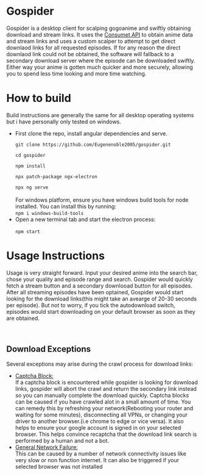 <h1>Gospider</h1>
<p>Gospider is a desktop client for scalping gogoanime and swiftly obtaining download and stream links. It uses the <a href = "consumet.org">Consumet API</a> to obtain anime data and stream links and uses a custom scalper to attempt to get direct downlaod links for all requested episodes. If for any reason the direct downlaod link could not be obtained, the software will fallback to a secondary download server where the episode can be downloaded swiftly. Either way your anime is gotten much quicker and more securely, allowing you to spend less time looking and more time watching.

<h1>How to build</h1>
Build instructions are generally the same for all desktop operating systems but i have personally only tested on windows.

<ul>
<li>
First clone the repo, install angular dependencies and serve.
<code><br>
git clone https://github.com/Eugenenoble2005/gospider.git<br>
cd gospider<br>
npm install <br>
npx patch-package ngx-electron<br>
npx ng serve
</code><br>
For windows platform, ensure you have windows build tools for node installed. You can install this by running:
<br><code>npm i windows-build-tools</code>
<li>
Open a new terminal tab and start the electron process:<br>
<code>
npm start
</code>
</li>
</ul>

<h1>
Usage Instructions
</h1>
<p>Usage is very straight forward. Input your desired anime into the search bar, chose your quality and episode range and search. Gospider would quickly fetch a stream button and a secondary downlooad button for all episodes. After all streaming episodes have been optained, Gospider would start looking for the download links(this might take an avearge of 20-30 seconds per episode). But not to worry, if you tick the autodownload switch, episodes would start downloading on your default browser as soon as they are obtained. 
</p><br>
<h2>Download Exceptions</h2>
<p>Several exceptions may arise during the crawl process for download links:
<ul>
<li><span style="text-decoration:underline">Captcha Block:</span><br>
If a captcha block is encountered while gospider is looking for download links, gospider will abort the crawl and return the secondary link instead so you can manually complete the download quickly. Captcha blocks can be caused if you have crawled alot in a small amount of time. You can remedy this by refreshing your network(Rebooting your router and waiting for some minutes), disconnecting all VPNs, or changing your driver to another browser.(i.e chrome to edge or vice versa). It also helps to ensure your google account is signed in on your selected browser. This helps convince recaptcha that the download link search is performed by a human and not a bot.
</li>
<li><span style="text-decoration:underline">General Network Failure:</span><br>
This can be caused by a number of network connectivity issues like very slow or non function internet. It can also be triggered if your selected browser was not installed